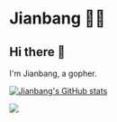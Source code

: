 # Jianbang 👨‍💻

## Hi there 👋          
I'm Jianbang, a gopher.  

[![Jianbang's GitHub stats](https://github-readme-stats.vercel.app/api?username=fujianbang)](https://github.com/anuraghazra/github-readme-stats)


<p>
<img align="top" src="https://github-readme-stats.vercel.app/api/top-langs/?username=fujianbang&layout=compact&langs_count=4&hide=javascript,html,css"/>
</p>
